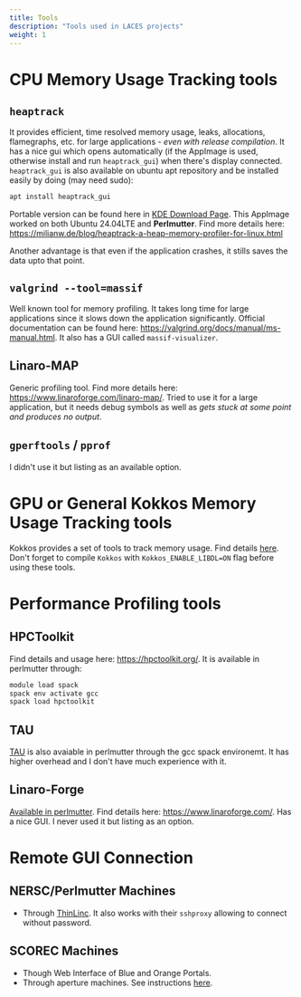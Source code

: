 ```yaml
---
title: Tools
description: "Tools used in LACES projects"
weight: 1
---
```


# CPU Memory Usage Tracking tools
## `heaptrack`
It provides efficient, time resolved memory usage, leaks, allocations, flamegraphs, etc. for large applications - *even with release compilation*. It has a nice gui which opens automatically (if the AppImage is used, otherwise install and run `heaptrack_gui`) when there's display connected. `heaptrack_gui` is also available on ubuntu apt repository and be installed easily by doing (may need sudo):
```bash
apt install heaptrack_gui
```

 Portable version can be found here in [KDE Download Page](https://download.kde.org/Attic/heaptrack/1.5.0/). This AppImage worked on both Ubuntu 24.04LTE and **Perlmutter**. Find more details here: https://milianw.de/blog/heaptrack-a-heap-memory-profiler-for-linux.html

 Another advantage is that even if the application crashes, it stills saves the data upto that point.

## `valgrind --tool=massif`
Well known tool for memory profiling. It takes long time for large applications since it slows down the application significantly. Official documentation can be found here: https://valgrind.org/docs/manual/ms-manual.html. It also has a GUI called `massif-visualizer`.

## Linaro-MAP
Generic profiling tool. Find more details here: https://www.linaroforge.com/linaro-map/. Tried to use it for a large application, but it needs debug symbols as well as *gets stuck at some point and produces no output*.

## `gperftools` / `pprof`
I didn't use it but listing as an available option.

# GPU or General Kokkos Memory Usage Tracking tools

Kokkos provides a set of tools to track memory usage. Find details [here](https://github.com/kokkos/kokkos-tools/wiki/MemoryHighWater#:~:text=KernelSampler-,Memory%20Analysis,-MemoryHighWater). Don't forget to compile `Kokkos` with `Kokkos_ENABLE_LIBDL=ON` flag before using these tools.

# Performance Profiling tools
## HPCToolkit
Find details and usage here: https://hpctoolkit.org/. It is available in perlmutter through:
```bash
module load spack
spack env activate gcc
spack load hpctoolkit
```

## TAU
[TAU](https://www.cs.uoregon.edu/research/tau/home.php) is also avaiable in perlmutter through the gcc spack environemt. It has higher overhead and I don't have much experience with it.

## Linaro-Forge
[Available in perlmutter](https://docs.nersc.gov/tools/performance/performancereports/#loading-the-forge-module). Find details here: https://www.linaroforge.com/. Has a nice GUI. I never used it but listing as an option.


# Remote GUI Connection
## NERSC/Perlmutter Machines
- Through [ThinLinc](https://docs.nersc.gov/connect/thinlinc/). It also works with their `sshproxy` allowing to connect without password.

## SCOREC Machines
- Though Web Interface of Blue and Orange Portals.
- Through aperture machines. See instructions [here](https://laces-lab.github.io/documentation/faqs/connec_aperture/).